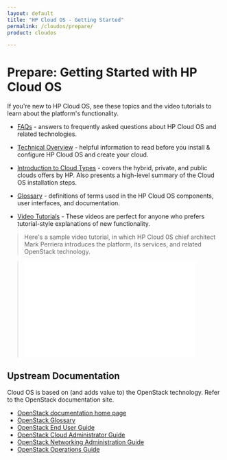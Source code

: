 ```yaml
---
layout: default
title: "HP Cloud OS - Getting Started"
permalink: /cloudos/prepare/
product: cloudos

---
```


# Prepare: Getting Started with HP Cloud OS

If you're new to HP Cloud OS, see these topics and the video tutorials to learn about the platform's functionality.

* [FAQs](/cloudos/faqs/) - answers to frequently asked questions about HP Cloud OS and related technologies.

* [Technical Overview](/cloudos/overview/) - helpful information to read before you install &amp; configure HP Cloud OS and create your cloud.

* [Introduction to Cloud Types](/cloudos/cloudtypes/) - covers the hybrid, private, and public clouds offers by HP.  Also presents a high-level 
summary of the Cloud OS installation steps. 

* [Glossary](/cloudos/glossary/) - definitions of terms used in the HP Cloud OS components, user interfaces, and documentation.

* [Video Tutorials](/cloudos/videos/) - These videos are perfect for anyone who prefers tutorial-style explanations of new functionality.

> Here's a sample video tutorial, in which HP Cloud 0S chief architect Mark Perriera introduces the platform, its services, and related OpenStack technology.

>  <iframe width="400" height="225" src="//www.youtube.com/embed/Ba2wMPU5tpk" frameborder="0" allowfullscreen> </iframe> 

## Upstream Documentation

Cloud OS is based on (and adds value to) the OpenStack technology. Refer to the OpenStack documentation site.

* [OpenStack documentation home page](http://docs.openstack.org/)
* [OpenStack Glossary](http://docs.openstack.org/glossary/content/glossary.html)
* [OpenStack End User Guide](http://docs.openstack.org/user-guide/content/index.html)
* [OpenStack Cloud Administrator Guide](http://docs.openstack.org/trunk/openstack-compute/admin/content/index.html)
* [OpenStack Networking Administration Guide](http://docs.openstack.org/trunk/openstack-network/admin/content/index.html)
* [OpenStack Operations Guide](http://docs.openstack.org/trunk/openstack-ops/content/index.html)

